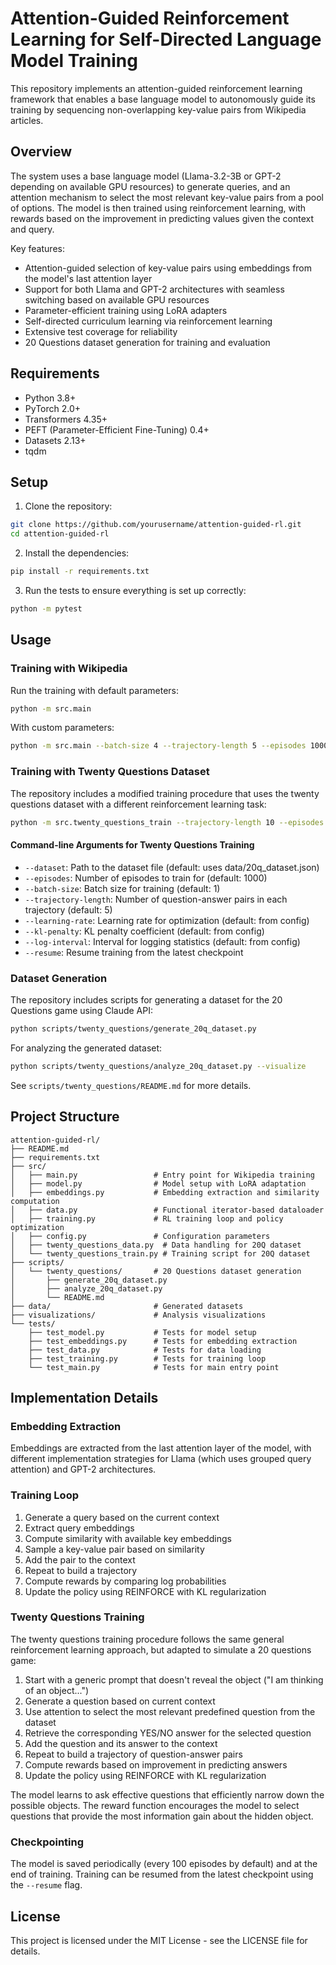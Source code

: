 # Attention-Guided Reinforcement Learning for Self-Directed Language Model Training

This repository implements an attention-guided reinforcement learning framework that enables a base language model to autonomously guide its training by sequencing non-overlapping key-value pairs from Wikipedia articles.

## Overview

The system uses a base language model (Llama-3.2-3B or GPT-2 depending on available GPU resources) to generate queries, and an attention mechanism to select the most relevant key-value pairs from a pool of options. The model is then trained using reinforcement learning, with rewards based on the improvement in predicting values given the context and query.

Key features:
- Attention-guided selection of key-value pairs using embeddings from the model's last attention layer
- Support for both Llama and GPT-2 architectures with seamless switching based on available GPU resources
- Parameter-efficient training using LoRA adapters
- Self-directed curriculum learning via reinforcement learning
- Extensive test coverage for reliability
- 20 Questions dataset generation for training and evaluation

## Requirements

- Python 3.8+
- PyTorch 2.0+
- Transformers 4.35+
- PEFT (Parameter-Efficient Fine-Tuning) 0.4+
- Datasets 2.13+
- tqdm

## Setup

1. Clone the repository:
```bash
git clone https://github.com/yourusername/attention-guided-rl.git
cd attention-guided-rl
```

2. Install the dependencies:
```bash
pip install -r requirements.txt
```

3. Run the tests to ensure everything is set up correctly:
```bash
python -m pytest
```

## Usage

### Training with Wikipedia

Run the training with default parameters:
```bash
python -m src.main
```

With custom parameters:
```bash
python -m src.main --batch-size 4 --trajectory-length 5 --episodes 1000
```

### Training with Twenty Questions Dataset

The repository includes a modified training procedure that uses the twenty questions dataset with a different reinforcement learning task:

```bash
python -m src.twenty_questions_train --trajectory-length 10 --episodes 2000
```

#### Command-line Arguments for Twenty Questions Training

- `--dataset`: Path to the dataset file (default: uses data/20q_dataset.json)
- `--episodes`: Number of episodes to train for (default: 1000)
- `--batch-size`: Batch size for training (default: 1)
- `--trajectory-length`: Number of question-answer pairs in each trajectory (default: 5)
- `--learning-rate`: Learning rate for optimization (default: from config)
- `--kl-penalty`: KL penalty coefficient (default: from config)
- `--log-interval`: Interval for logging statistics (default: from config)
- `--resume`: Resume training from the latest checkpoint

### Dataset Generation

The repository includes scripts for generating a dataset for the 20 Questions game using Claude API:

```bash
python scripts/twenty_questions/generate_20q_dataset.py
```

For analyzing the generated dataset:

```bash
python scripts/twenty_questions/analyze_20q_dataset.py --visualize
```

See `scripts/twenty_questions/README.md` for more details.

## Project Structure

```
attention-guided-rl/
├── README.md
├── requirements.txt
├── src/
│   ├── main.py                 # Entry point for Wikipedia training
│   ├── model.py                # Model setup with LoRA adaptation
│   ├── embeddings.py           # Embedding extraction and similarity computation
│   ├── data.py                 # Functional iterator-based dataloader
│   ├── training.py             # RL training loop and policy optimization
│   ├── config.py               # Configuration parameters
│   ├── twenty_questions_data.py  # Data handling for 20Q dataset
│   └── twenty_questions_train.py # Training script for 20Q dataset
├── scripts/
│   └── twenty_questions/       # 20 Questions dataset generation
│       ├── generate_20q_dataset.py
│       ├── analyze_20q_dataset.py
│       └── README.md
├── data/                       # Generated datasets
├── visualizations/             # Analysis visualizations
└── tests/
    ├── test_model.py           # Tests for model setup
    ├── test_embeddings.py      # Tests for embedding extraction
    ├── test_data.py            # Tests for data loading
    ├── test_training.py        # Tests for training loop
    └── test_main.py            # Tests for main entry point
```

## Implementation Details

### Embedding Extraction

Embeddings are extracted from the last attention layer of the model, with different implementation strategies for Llama (which uses grouped query attention) and GPT-2 architectures.

### Training Loop

1. Generate a query based on the current context
2. Extract query embeddings
3. Compute similarity with available key embeddings
4. Sample a key-value pair based on similarity
5. Add the pair to the context
6. Repeat to build a trajectory
7. Compute rewards by comparing log probabilities
8. Update the policy using REINFORCE with KL regularization

### Twenty Questions Training

The twenty questions training procedure follows the same general reinforcement learning approach, but adapted to simulate a 20 questions game:

1. Start with a generic prompt that doesn't reveal the object ("I am thinking of an object...")
2. Generate a question based on current context
3. Use attention to select the most relevant predefined question from the dataset
4. Retrieve the corresponding YES/NO answer for the selected question
5. Add the question and its answer to the context
6. Repeat to build a trajectory of question-answer pairs
7. Compute rewards based on improvement in predicting answers
8. Update the policy using REINFORCE with KL regularization

The model learns to ask effective questions that efficiently narrow down the possible objects. The reward function encourages the model to select questions that provide the most information gain about the hidden object.

### Checkpointing

The model is saved periodically (every 100 episodes by default) and at the end of training. Training can be resumed from the latest checkpoint using the `--resume` flag.

## License

This project is licensed under the MIT License - see the LICENSE file for details. 
